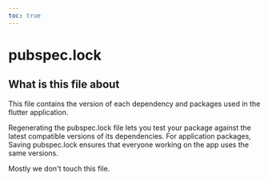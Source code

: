 ```yaml
---
toc: true
---
```


# pubspec.lock

## What is this file about

This file contains the version of each dependency and packages used in the flutter application.

Regenerating the pubspec.lock file lets you test your package against the latest compatible versions of its dependencies. For application packages, Saving pubspec.lock ensures that everyone working on the app uses the same versions.

Mostly we don't touch this file.